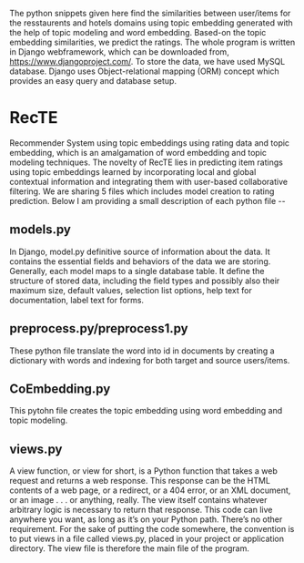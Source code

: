 The python snippets given here find the similarities between user/items for the resstaurents and hotels domains using topic embedding generated with the help of topic modeling and word embedding. Based-on the topic embedding similarities, we predict the ratings. The whole program is written in Django webframework, which can be downloaded from, https://www.djangoproject.com/. To store the data, we have used MySQL database. Django uses Object-relational mapping (ORM) concept which provides an easy query and database setup.
# RecTE
Recommender System using topic embeddings using rating data and topic embedding, which is an amalgamation of word embedding and topic modeling techniques. The novelty of RecTE lies in predicting item ratings using topic embeddings learned by incorporating local and global contextual information and
integrating them with user-based collaborative filtering. We are sharing 5 files which includes model creation to rating prediction. Below I am providing a small description of each python file --

## models.py
In Django, model.py definitive source of information about the data. It contains the essential fields and behaviors of the data we are storing. Generally, each model maps to a single database table. It define the structure of stored data, including the field types and possibly also their maximum size, default values, selection list options, help text for documentation, label text for forms.

## preprocess.py/preprocess1.py
These python file translate the word into id in documents by creating a dictionary with words and indexing for both target and source users/items.

## CoEmbedding.py
This pytohn file creates the topic embedding using word embedding and topic modeling.

## views.py
A view function, or view for short, is a Python function that takes a web request and returns a web response. This response can be the HTML contents of a web page, or a redirect, or a 404 error, or an XML document, or an image . . . or anything, really. The view itself contains whatever arbitrary logic is necessary to return that response. This code can live anywhere you want, as long as it’s on your Python path. There’s no other requirement. For the sake of putting the code somewhere, the convention is to put views in a file called views.py, placed in your project or application directory. The view file is therefore the main file of the program.
